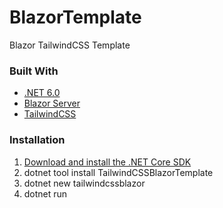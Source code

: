 # BlazorTemplate
Blazor TailwindCSS Template


### Built With
- [.NET 6.0](https://dotnet.microsoft.com/en-us/download/dotnet/6.0)
- [Blazor Server](https://learn.microsoft.com/en-us/aspnet/core/blazor/?view=aspnetcore-6.0#blazor-server)
- [TailwindCSS](https://tailwindcss.com/)

### Installation

1. [Download and install the .NET Core SDK](https://dotnet.microsoft.com/download)
2. dotnet tool install TailwindCSSBlazorTemplate
3. dotnet new tailwindcssblazor
4. dotnet run

